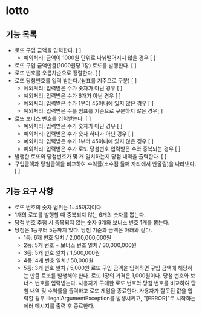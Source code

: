 # lotto

## 기능 목록

- 로또 구입 금액을 입력한다. [ ]
  - 예외처리: 금액이 1000원 단위로 나눠떨어지지 않을 경우 [ ] 
- 로또 구입 금액만큼(1000원당 1장) 로또를 발행한다. [ ]
- 로또 번호를 오름차순으로 정렬한다. [ ]
- 로또 당첨번호를 입력 받는다.(쉼표를 기주으로 구분) [ ]
  - 예외처리: 입력받은 수가 숫자가 아닌 경우 [ ]
  - 예외처리: 입력받은 수가 6개가 아닌 경우 [ ]
  - 예외처리: 입력받은 수가 1부터 45이내에 있지 않은 경우 [ ]
  - 예외처리: 입력받은 수를 쉼표를 기준으로 구분하지 않은 경우[ ]
- 로또 보너스 번호를 입력받는다. [ ]
  - 예외처리: 입력받은 수가 숫자가 아닌 경우 [ ]
  - 예외처리: 입력받은 수가 숫자 하나가 아닌 경우 [ ]
  - 예외처리: 입력받은 수가 1부터 45이내에 있지 않은 경우 [ ] 
  - 예외처리: 입력받은 수가 로또 당첨번호 입력받은 수와 중복되는 경우 [ ] 
- 발행한 로또와 당첨번호가 몇 개 일치하는지 당첨 내역을 출력한다. [ ]
- 구입금액과 당첨금액을 비교하여 수익률(소수점 둘째 자리에서 반올림)을 나타낸다. [ ]


## 기능 요구 사항

- 로또 번호의 숫자 범위는 1~45까지이다.
- 1개의 로또를 발행할 때 중복되지 않는 6개의 숫자를 뽑는다.
- 당첨 번호 추첨 시 중복되지 않는 숫자 6개와 보너스 번호 1개를 뽑는다.
- 당첨은 1등부터 5등까지 있다. 당첨 기준과 금액은 아래와 같다.
    - 1등: 6개 번호 일치 / 2,000,000,000원
    - 2등: 5개 번호 + 보너스 번호 일치 / 30,000,000원
    - 3등: 5개 번호 일치 / 1,500,000원
    - 4등: 4개 번호 일치 / 50,000원
    - 5등: 3개 번호 일치 / 5,000원
      로또 구입 금액을 입력하면 구입 금액에 해당하는 만큼 로또를 발행해야 한다.
      로또 1장의 가격은 1,000원이다.
      당첨 번호와 보너스 번호를 입력받는다.
      사용자가 구매한 로또 번호와 당첨 번호를 비교하여 당첨 내역 및 수익률을 출력하고 로또 게임을 종료한다.
      사용자가 잘못된 값을 입력할 경우 IllegalArgumentException를 발생시키고, "[ERROR]"로 시작하는 에러 메시지를 출력 후 종료한다.